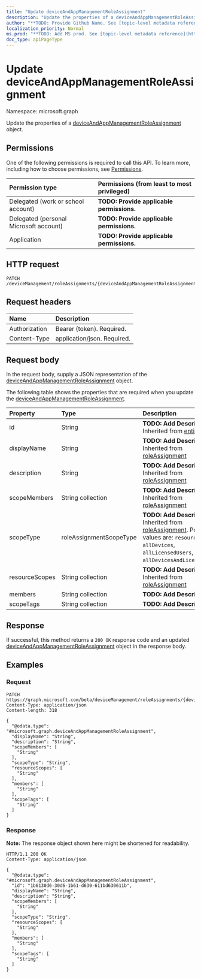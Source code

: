 ```yaml
---
title: "Update deviceAndAppManagementRoleAssignment"
description: "Update the properties of a deviceAndAppManagementRoleAssignment object."
author: "**TODO: Provide Github Name. See [topic-level metadata reference](https://msgo.azurewebsites.net/add/document/guidelines/metadata.html#topic-level-metadata)**"
localization_priority: Normal
ms.prod: "**TODO: Add MS prod. See [topic-level metadata reference](https://msgo.azurewebsites.net/add/document/guidelines/metadata.html#topic-level-metadata)**"
doc_type: apiPageType
---
```


# Update deviceAndAppManagementRoleAssignment
Namespace: microsoft.graph

Update the properties of a [deviceAndAppManagementRoleAssignment](../resources/deviceandappmanagementroleassignment.md) object.

## Permissions
One of the following permissions is required to call this API. To learn more, including how to choose permissions, see [Permissions](/graph/permissions-reference).

|Permission type|Permissions (from least to most privileged)|
|:---|:---|
|Delegated (work or school account)|**TODO: Provide applicable permissions.**|
|Delegated (personal Microsoft account)|**TODO: Provide applicable permissions.**|
|Application|**TODO: Provide applicable permissions.**|

## HTTP request

<!-- {
  "blockType": "ignored"
}
-->
``` http
PATCH /deviceManagement/roleAssignments/{deviceAndAppManagementRoleAssignmentId}
```

## Request headers
|Name|Description|
|:---|:---|
|Authorization|Bearer {token}. Required.|
|Content-Type|application/json. Required.|

## Request body
In the request body, supply a JSON representation of the [deviceAndAppManagementRoleAssignment](../resources/deviceandappmanagementroleassignment.md) object.

The following table shows the properties that are required when you update the [deviceAndAppManagementRoleAssignment](../resources/deviceandappmanagementroleassignment.md).

|Property|Type|Description|
|:---|:---|:---|
|id|String|**TODO: Add Description** Inherited from [entity](../resources/entity.md)|
|displayName|String|**TODO: Add Description** Inherited from [roleAssignment](../resources/intune-roleassignment.md)|
|description|String|**TODO: Add Description** Inherited from [roleAssignment](../resources/intune-roleassignment.md)|
|scopeMembers|String collection|**TODO: Add Description** Inherited from [roleAssignment](../resources/intune-roleassignment.md)|
|scopeType|roleAssignmentScopeType|**TODO: Add Description** Inherited from [roleAssignment](../resources/intune-roleassignment.md). Possible values are: `resourceScope`, `allDevices`, `allLicensedUsers`, `allDevicesAndLicensedUsers`.|
|resourceScopes|String collection|**TODO: Add Description** Inherited from [roleAssignment](../resources/intune-roleassignment.md)|
|members|String collection|**TODO: Add Description**|
|scopeTags|String collection|**TODO: Add Description**|



## Response

If successful, this method returns a `200 OK` response code and an updated [deviceAndAppManagementRoleAssignment](../resources/deviceandappmanagementroleassignment.md) object in the response body.

## Examples

### Request
<!-- {
  "blockType": "request",
  "name": "update_deviceandappmanagementroleassignment"
}
-->
``` http
PATCH https://graph.microsoft.com/beta/deviceManagement/roleAssignments/{deviceAndAppManagementRoleAssignmentId}
Content-Type: application/json
Content-length: 318

{
  "@odata.type": "#microsoft.graph.deviceAndAppManagementRoleAssignment",
  "displayName": "String",
  "description": "String",
  "scopeMembers": [
    "String"
  ],
  "scopeType": "String",
  "resourceScopes": [
    "String"
  ],
  "members": [
    "String"
  ],
  "scopeTags": [
    "String"
  ]
}
```


### Response
**Note:** The response object shown here might be shortened for readability.
<!-- {
  "blockType": "response",
  "truncated": true
}
-->
``` http
HTTP/1.1 200 OK
Content-Type: application/json

{
  "@odata.type": "#microsoft.graph.deviceAndAppManagementRoleAssignment",
  "id": "1b6130d6-30d6-1b61-d630-611bd630611b",
  "displayName": "String",
  "description": "String",
  "scopeMembers": [
    "String"
  ],
  "scopeType": "String",
  "resourceScopes": [
    "String"
  ],
  "members": [
    "String"
  ],
  "scopeTags": [
    "String"
  ]
}
```

